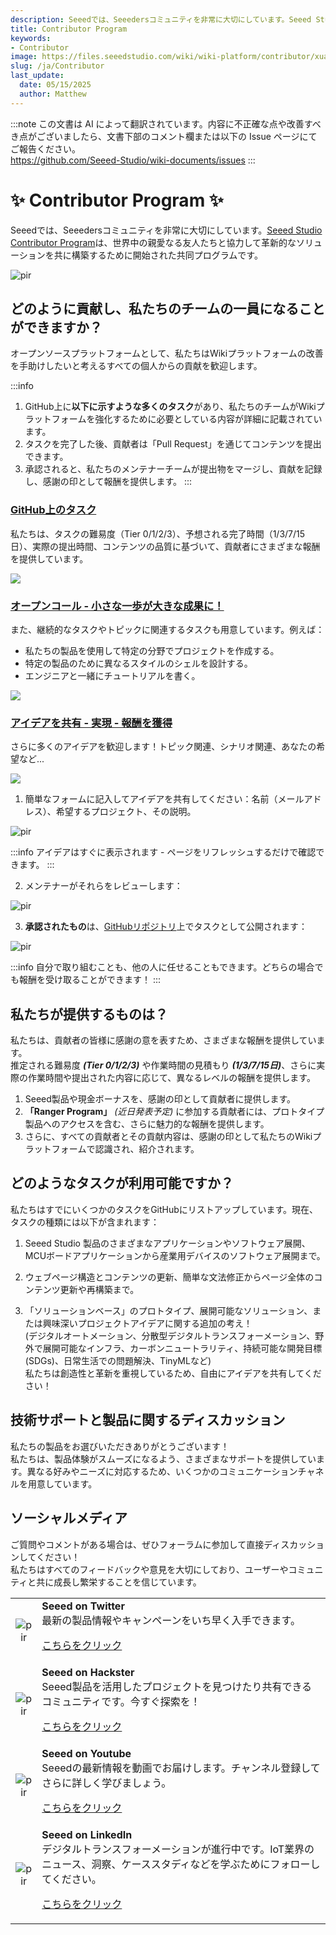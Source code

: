 ```yaml
---
description: Seeedでは、Seeedersコミュニティを非常に大切にしています。Seeed Studio Contributor Programは、世界中の親愛なる友人たちと協力して革新的なソリューションを共に構築するために開始された共同プログラムです。
title: Contributor Program
keywords:
- Contributor
image: https://files.seeedstudio.com/wiki/wiki-platform/contributor/xuanchuan.jpg
slug: /ja/Contributor
last_update:
  date: 05/15/2025
  author: Matthew
---
```

:::note
この文書は AI によって翻訳されています。内容に不正確な点や改善すべき点がございましたら、文書下部のコメント欄または以下の Issue ページにてご報告ください。  
https://github.com/Seeed-Studio/wiki-documents/issues
:::

# ✨ Contributor Program ✨ 

Seeedでは、Seeedersコミュニティを非常に大切にしています。[Seeed Studio Contributor Program](/ja/contributors)は、世界中の親愛なる友人たちと協力して革新的なソリューションを共に構築するために開始された共同プログラムです。

<p style={{textAlign: 'center'}}><img src="http://files.seeedstudio.com/wiki/wiki-platform/contributor/contributors.png" alt="pir" width={800} height="auto" /></p>


## どのように貢献し、私たちのチームの一員になることができますか？

オープンソースプラットフォームとして、私たちはWikiプラットフォームの改善を手助けしたいと考えるすべての個人からの貢献を歓迎します。

:::info
1. GitHub上に**以下に示すような多くのタスク**があり、私たちのチームがWikiプラットフォームを強化するために必要としている内容が詳細に記載されています。
2. タスクを完了した後、貢献者は「Pull Request」を通じてコンテンツを提出できます。
3. 承認されると、私たちのメンテナーチームが提出物をマージし、貢献を記録し、感謝の印として報酬を提供します。
:::

### [GitHub上のタスク](https://github.com/orgs/Seeed-Studio/projects/6)

私たちは、タスクの難易度（Tier 0/1/2/3）、予想される完了時間（1/3/7/15日）、実際の提出時間、コンテンツの品質に基づいて、貢献者にさまざまな報酬を提供しています。

![](http://files.seeedstudio.com/wiki/wiki-platform/contributor/github_assignment_2.png)

### [オープンコール - 小さな一歩が大きな成果に！](https://wiki.seeedstudio.com/ja/contributors/)

また、継続的なタスクやトピックに関連するタスクも用意しています。例えば：

- 私たちの製品を使用して特定の分野でプロジェクトを作成する。
- 特定の製品のために異なるスタイルのシェルを設計する。
- エンジニアと一緒にチュートリアルを書く。

![](http://files.seeedstudio.com/wiki/wiki-platform/contributor/open_call.png)

### [アイデアを共有 - 実現 - 報酬を獲得](https://wiki.seeedstudio.com/ja/contributors/)

さらに多くのアイデアを歓迎します！トピック関連、シナリオ関連、あなたの希望など...

![](http://files.seeedstudio.com/wiki/wiki-platform/contributor/submit.png)

1. 簡単なフォームに記入してアイデアを共有してください：名前（メールアドレス）、希望するプロジェクト、その説明。

<p style={{textAlign: 'center'}}><img src="http://files.seeedstudio.com/wiki/wiki-platform/contributor/wish.png" alt="pir" width={400} height="auto" /></p>

:::info
アイデアはすぐに表示されます - ページをリフレッシュするだけで確認できます。
:::

2. メンテナーがそれらをレビューします：

<p style={{textAlign: 'center'}}><img src="http://files.seeedstudio.com/wiki/wiki-platform/contributor/submit_2.png" alt="pir" width={1000} height="auto" /></p>

3. **承認されたもの**は、[GitHubリポジトリ](https://github.com/orgs/Seeed-Studio/projects/6/views/1)上でタスクとして公開されます：

<p style={{textAlign: 'center'}}><img src="http://files.seeedstudio.com/wiki/wiki-platform/contributor/submit_3.png" alt="pir" width={400} height="auto" /></p>

:::info
自分で取り組むことも、他の人に任せることもできます。どちらの場合でも報酬を受け取ることができます！
:::

## 私たちが提供するものは？

私たちは、貢献者の皆様に感謝の意を表すため、さまざまな報酬を提供しています。  
推定される難易度 ***(Tier 0/1/2/3)*** や作業時間の見積もり ***(1/3/7/15日)***、さらに実際の作業時間や提出された内容に応じて、異なるレベルの報酬を提供します。

1. Seeed製品や現金ボーナスを、感謝の印として貢献者に提供します。
2. **「Ranger Program」** *(近日発表予定)* に参加する貢献者には、プロトタイプ製品へのアクセスを含む、さらに魅力的な報酬を提供します。
3. さらに、すべての貢献者とその貢献内容は、感謝の印として私たちのWikiプラットフォームで認識され、紹介されます。

## どのようなタスクが利用可能ですか？

私たちはすでにいくつかのタスクをGitHubにリストアップしています。現在、タスクの種類には以下が含まれます：

1. Seeed Studio 製品のさまざまなアプリケーションやソフトウェア展開、MCUボードアプリケーションから産業用デバイスのソフトウェア展開まで。

2. ウェブページ構造とコンテンツの更新、簡単な文法修正からページ全体のコンテンツ更新や再構築まで。

3. 「ソリューションベース」のプロトタイプ、展開可能なソリューション、または興味深いプロジェクトアイデアに関する追加の考え！  
   (デジタルオートメーション、分散型デジタルトランスフォーメーション、野外で展開可能なインフラ、カーボンニュートラリティ、持続可能な開発目標(SDGs)、日常生活での問題解決、TinyMLなど)  
   私たちは創造性と革新を重視しているため、自由にアイデアを共有してください！

## 技術サポートと製品に関するディスカッション

私たちの製品をお選びいただきありがとうございます！  
私たちは、製品体験がスムーズになるよう、さまざまなサポートを提供しています。異なる好みやニーズに対応するため、いくつかのコミュニケーションチャネルを用意しています。

<div class="button_tech_support_container">
<a href="https://forum.seeedstudio.com/" class="button_forum"></a> 
<a href="https://www.seeedstudio.com/contacts" class="button_email"></a>
</div>

<div class="button_tech_support_container">
<a href="https://discord.gg/eWkprNDMU7" class="button_discord"></a> 
<a href="https://github.com/Seeed-Studio/wiki-documents/discussions/69" class="button_discussion"></a>
</div>

## ソーシャルメディア

ご質問やコメントがある場合は、ぜひフォーラムに参加して直接ディスカッションしてください！  
私たちはすべてのフィードバックや意見を大切にしており、ユーザーやコミュニティと共に成長し繁栄することを信じています。

<table align="center">
  <tbody>
    <tr>
      <td align="center"><p style={{textAlign: 'center'}}><img src="https://files.seeedstudio.com/wiki/IndexWiki/Twitter1.png" alt="pir" width={60} height="auto" /></p></td>
      <td align="left"><strong>Seeed on Twitter</strong><br />最新の製品情報やキャンペーンをいち早く入手できます。<p><a href="https://twitter.com/seeedstudio" target="_blank">こちらをクリック</a></p></td>
    </tr>
    <tr>
      <td align="center"><p style={{textAlign: 'center'}}><img src="https://files.seeedstudio.com/wiki/IndexWiki/hackster1.png" alt="pir" width={200} height="auto" /></p></td>
      <td align="left"><strong>Seeed on Hackster</strong><br />Seeed製品を活用したプロジェクトを見つけたり共有できるコミュニティです。今すぐ探索を！<p><a href="https://www.hackster.io/seeed" target="_blank">こちらをクリック</a></p></td>
    </tr>
    <tr>
      <td align="center"><p style={{textAlign: 'center'}}><img src="https://files.seeedstudio.com/wiki/IndexWiki/YouTube.png" alt="pir" width={300} height="auto" /></p></td>
      <td align="left"><strong>Seeed on Youtube</strong><br />Seeedの最新情報を動画でお届けします。チャンネル登録してさらに詳しく学びましょう。<p><a href="http://www.youtube.com/c/SeeedStudioSZ" target="_blank">こちらをクリック</a></p></td>
    </tr>
    <tr>
      <td align="center"><p style={{textAlign: 'center'}}><img src="https://files.seeedstudio.com/wiki/IndexWiki/LinkedIn_Logo.png" alt="pir" width={300} height="auto" /></p></td>
      <td align="left"><strong>Seeed on LinkedIn</strong><br />デジタルトランスフォーメーションが進行中です。IoT業界のニュース、洞察、ケーススタディなどを学ぶためにフォローしてください。<p><a href="https://www.linkedin.com/company/seeedstudio" target="_blank">こちらをクリック</a></p></td>
    </tr>
  </tbody>
</table>